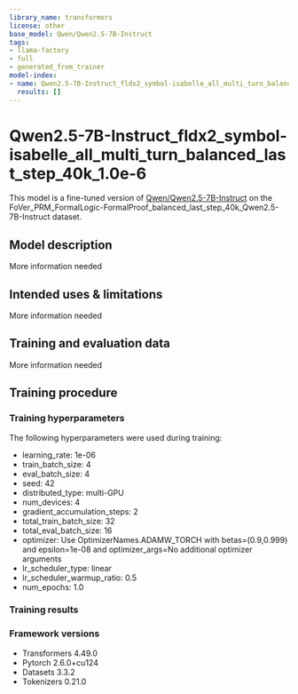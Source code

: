 ```yaml
---
library_name: transformers
license: other
base_model: Qwen/Qwen2.5-7B-Instruct
tags:
- llama-factory
- full
- generated_from_trainer
model-index:
- name: Qwen2.5-7B-Instruct_fldx2_symbol-isabelle_all_multi_turn_balanced_last_step_40k_1.0e-6
  results: []
---
```


<!-- This model card has been generated automatically according to the information the Trainer had access to. You
should probably proofread and complete it, then remove this comment. -->

# Qwen2.5-7B-Instruct_fldx2_symbol-isabelle_all_multi_turn_balanced_last_step_40k_1.0e-6

This model is a fine-tuned version of [Qwen/Qwen2.5-7B-Instruct](https://huggingface.co/Qwen/Qwen2.5-7B-Instruct) on the FoVer_PRM_FormalLogic-FormalProof_balanced_last_step_40k_Qwen2.5-7B-Instruct dataset.

## Model description

More information needed

## Intended uses & limitations

More information needed

## Training and evaluation data

More information needed

## Training procedure

### Training hyperparameters

The following hyperparameters were used during training:
- learning_rate: 1e-06
- train_batch_size: 4
- eval_batch_size: 4
- seed: 42
- distributed_type: multi-GPU
- num_devices: 4
- gradient_accumulation_steps: 2
- total_train_batch_size: 32
- total_eval_batch_size: 16
- optimizer: Use OptimizerNames.ADAMW_TORCH with betas=(0.9,0.999) and epsilon=1e-08 and optimizer_args=No additional optimizer arguments
- lr_scheduler_type: linear
- lr_scheduler_warmup_ratio: 0.5
- num_epochs: 1.0

### Training results



### Framework versions

- Transformers 4.49.0
- Pytorch 2.6.0+cu124
- Datasets 3.3.2
- Tokenizers 0.21.0
